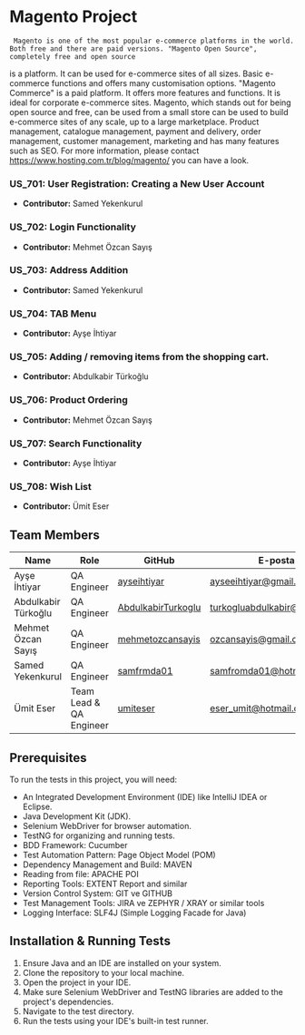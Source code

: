 # Magento Project
 
     Magento is one of the most popular e-commerce platforms in the world. Both free and there are paid versions. "Magento Open Source", completely free and open source
is a platform. It can be used for e-commerce sites of all sizes. Basic e-commerce functions and offers many customisation options. "Magento Commerce" is a paid platform. It offers more features and functions. It is ideal for corporate e-commerce sites. Magento, which stands out for being open source and free, can be used from a small store can be used to build e-commerce sites of any scale, up to a large marketplace. Product management, catalogue management, payment and delivery, order management, customer management, marketing and has many features such as SEO. For more information, please contact https://www.hosting.com.tr/blog/magento/
you can have a look.

### US_701: User Registration: Creating a New User Account
- **Contributor:** Samed Yekenkurul

### US_702: Login Functionality
- **Contributor:** Mehmet Özcan Sayış

### US_703: Address Addition
- **Contributor:** Samed Yekenkurul
  
### US_704: TAB Menu
- **Contributor:** Ayşe İhtiyar

### US_705: Adding / removing items from the shopping cart.
- **Contributor:** Abdulkabir Türkoğlu

### US_706: Product Ordering
- **Contributor:** Mehmet Özcan Sayış

### US_707: Search Functionality
- **Contributor:**  Ayşe İhtiyar

### US_708: Wish List
- **Contributor:** Ümit Eser

## Team Members

| Name                    | Role                      | GitHub                                                      | E-posta                          |
|-------------------------|---------------------------|-------------------------------------------------------------|--------------------------        |
| Ayşe İhtiyar            | QA Engineer               | [ayseihtiyar](https://github.com/ayseihtiyar)               | ayseeihtiyar@gmail.com           |
| Abdulkabir Türkoğlu     | QA Engineer               | [AbdulkabirTurkoglu](https://github.com/AbdulkabirTurkoglu) | turkogluabdulkabir@gmail.com     |
| Mehmet Özcan Sayış      | QA Engineer               | [mehmetozcansayis](https://github.com/ozcansayis)           | ozcansayis@gmail.com             |
| Samed Yekenkurul        | QA Engineer               | [samfrmda01](https://github.com/samfrmda01)                 | samfromda01@hotmail.com          |
| Ümit Eser               | Team Lead & QA Engineer   | [umiteser](https://github.com/umiteser)                     | eser_umit@hotmail.com            |
 
## Prerequisites

To run the tests in this project, you will need:

- An Integrated Development Environment (IDE) like IntelliJ IDEA or Eclipse.
- Java Development Kit (JDK).
- Selenium WebDriver for browser automation.
- TestNG for organizing and running tests.
- BDD Framework: Cucumber
- Test Automation Pattern: Page Object Model (POM)
- Dependency Management and Build: MAVEN
- Reading from file: APACHE POI
- Reporting Tools: EXTENT Report and similar
- Version Control System: GIT ve GITHUB
- Test Management Tools: JIRA ve ZEPHYR / XRAY or similar tools
- Logging Interface: SLF4J (Simple Logging Facade for Java)

## Installation & Running Tests

1. Ensure Java and an IDE are installed on your system.
2. Clone the repository to your local machine.
3. Open the project in your IDE.
4. Make sure Selenium WebDriver and TestNG libraries are added to the project's dependencies.
5. Navigate to the test directory.
6. Run the tests using your IDE's built-in test runner.
